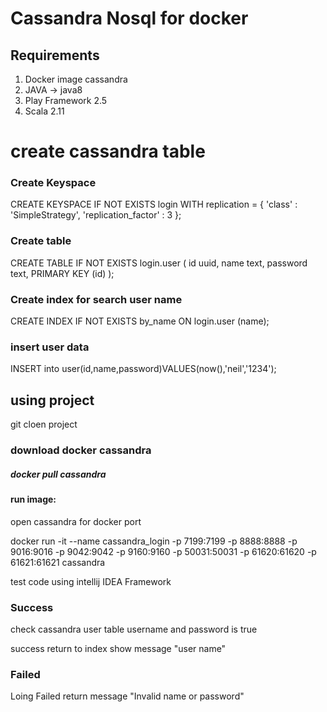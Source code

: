 # Cassandra Nosql for docker

## Requirements
1. Docker image cassandra
2. JAVA -> java8
3. Play Framework 2.5
4. Scala 2.11
 
# create cassandra table 
### Create Keyspace
CREATE KEYSPACE IF NOT EXISTS login
WITH replication = {
	'class' : 'SimpleStrategy',
	'replication_factor' : 3
};

### Create table
CREATE TABLE IF NOT EXISTS login.user (
	id uuid,
	name text,
	password text,
	PRIMARY KEY (id)
);
### Create index for search user name
CREATE INDEX IF NOT EXISTS by_name ON login.user (name);

### insert user data
INSERT into user(id,name,password)VALUES(now(),'neil','1234');


## using project
git cloen project 

### download docker cassandra
<h5>docker pull cassandra</h5>

#### run image:
open cassandra for docker port 

docker run -it --name cassandra_login -p 7199:7199 -p 8888:8888 -p 9016:9016 -p 9042:9042 -p 9160:9160 -p 50031:50031 -p 61620:61620 -p 61621:61621  cassandra


test code using intellij IDEA Framework 

### Success
check cassandra user table username and password is true

success return to index show message "user name"

### Failed
Loing Failed return message "Invalid name or password"
